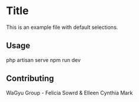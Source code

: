 # Title

This is an example file with default selections.


## Usage
php artisan serve
npm run dev


## Contributing

WaGyu Group - Felicia Sowrd & EIleen Cynthia Mark

